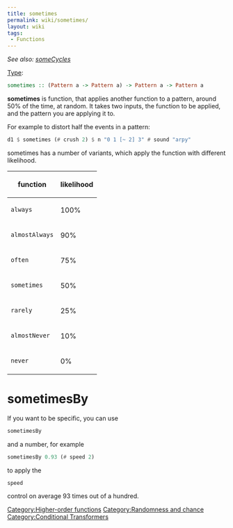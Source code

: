 ```yaml
---
title: sometimes
permalink: wiki/sometimes/
layout: wiki
tags:
 - Functions
---
```


<languages/> <translate> *See also: [someCycles](someCycles "wikilink")*

[Type](/wiki/Type_signature "wikilink"):

``` haskell
sometimes :: (Pattern a -> Pattern a) -> Pattern a -> Pattern a
```

**sometimes** is function, that applies another function to a pattern,
around 50% of the time, at random. It takes two inputs, the function to
be applied, and the pattern you are applying it to.

For example to distort half the events in a pattern:

``` haskell
d1 $ sometimes (# crush 2) $ n "0 1 [~ 2] 3" # sound "arpy"
```

sometimes has a number of variants, which apply the function with
different likelihood.

<table>
<thead>
<tr class="header">
<th><p>function</p></th>
<th><p>likelihood</p></th>
</tr>
</thead>
<tbody>
<tr class="odd">
<td><div class="sourceCode" id="cb1"><pre class="sourceCode haskell"><code class="sourceCode haskell"><span id="cb1-1"><a href="#cb1-1" aria-hidden="true" tabindex="-1"></a>always</span></code></pre></div></td>
<td><p>100%</p></td>
</tr>
<tr class="even">
<td><div class="sourceCode" id="cb2"><pre class="sourceCode haskell"><code class="sourceCode haskell"><span id="cb2-1"><a href="#cb2-1" aria-hidden="true" tabindex="-1"></a>almostAlways</span></code></pre></div></td>
<td><p>90%</p></td>
</tr>
<tr class="odd">
<td><div class="sourceCode" id="cb3"><pre class="sourceCode haskell"><code class="sourceCode haskell"><span id="cb3-1"><a href="#cb3-1" aria-hidden="true" tabindex="-1"></a>often</span></code></pre></div></td>
<td><p>75%</p></td>
</tr>
<tr class="even">
<td><div class="sourceCode" id="cb4"><pre class="sourceCode haskell"><code class="sourceCode haskell"><span id="cb4-1"><a href="#cb4-1" aria-hidden="true" tabindex="-1"></a>sometimes</span></code></pre></div></td>
<td><p>50%</p></td>
</tr>
<tr class="odd">
<td><div class="sourceCode" id="cb5"><pre class="sourceCode haskell"><code class="sourceCode haskell"><span id="cb5-1"><a href="#cb5-1" aria-hidden="true" tabindex="-1"></a>rarely</span></code></pre></div></td>
<td><p>25%</p></td>
</tr>
<tr class="even">
<td><div class="sourceCode" id="cb6"><pre class="sourceCode haskell"><code class="sourceCode haskell"><span id="cb6-1"><a href="#cb6-1" aria-hidden="true" tabindex="-1"></a>almostNever</span></code></pre></div></td>
<td><p>10%</p></td>
</tr>
<tr class="odd">
<td><div class="sourceCode" id="cb7"><pre class="sourceCode haskell"><code class="sourceCode haskell"><span id="cb7-1"><a href="#cb7-1" aria-hidden="true" tabindex="-1"></a>never</span></code></pre></div></td>
<td><p>0%</p></td>
</tr>
</tbody>
</table>

# sometimesBy

If you want to be specific, you can use

``` haskell
sometimesBy
```

and a number, for example

``` haskell
sometimesBy 0.93 (# speed 2)
```

to apply the

``` haskell
speed
```

control on average 93 times out of a hundred.

</translate>

[Category:Higher-order
functions](/wiki/Category:Higher-order_functions "wikilink")
[Category:Randomness and
chance](/wiki/Category:Randomness_and_chance "wikilink") [Category:Conditional
Transformers](/wiki/Category:Conditional_Transformers "wikilink")
